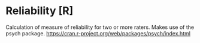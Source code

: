 # Reliability [R]
Calculation of measure of reliability for two or more raters.
Makes use of the psych package. 
https://cran.r-project.org/web/packages/psych/index.html
